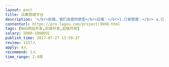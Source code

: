 ```yaml
---                
layout: post       
title: 众筹商城平台           
description: '</br>前端，我们会提供原型</br>后端：</br>1.订单管理：</br> a.订单列表：</br> b订单查询：输入订单号</br> c每期即时投注统计：按照1-49个数字投注金额统计显示，计算最大赔付，最高盈利！筛选查看：排除机器人／排除投注账号</br> d导出统计报表</br>2.商品管理：|商品列表|添加商品|</br>添加商品：所属分类，所属品牌，商品标题，商品描述，商品总价，单份价格（总价除49），图片展示</br>3.用户管理：会员列表|查找会员|添加会员|充值记录|</br>会员列表：UID 手机 金额 登陆时间,地址,IP 注册时间 管理</br>会员管理：手机： 密码： (不填写默认为原密码)账户金额 元 </br>添加会员：手机： 密码： (不填写默认为原密码)账户金额 元 </br>4.三级分销管理：</br>就是A推荐B，B推荐C，C推荐D，A分别得到BCD的消费佣金，后台佣金管理！</br>查看用户推广详情（一级下线人数二级下线人数三级下线人数以及佣金所得以及可提现佣金）！</br>佣金提现申请管理：审核中／已通过／不通过！</br>5.生肖数字设置：每年生肖对应的数字不同而不同</br>6.开奖设置：三方数据打开／手动设置开奖</br>7.设置每期购买截止时间</br>8.后台机器人下单：选择要下单的商品，选择机器人个数，选择补齐剩于订单！</br>9.制造用户参与记录情况数据，显示在跑马灯和历史参与情况！</br>'     
contenturl: https://pro.lagou.com/project/3698.html      
tags: [Web网站开发,后端开发,前端开发]            
salary: 5000-10000元          
publish_time: 2017-07-27 13:59:37         
review: 1157人                   
apply: 4人                   
recommend: 1人                   
time_range: 2-4周              
---                 
```

